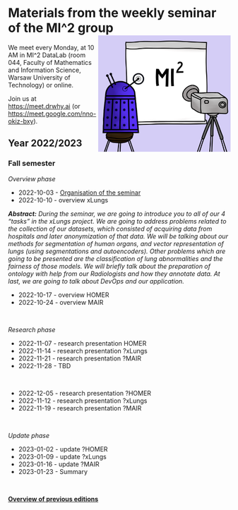 # Materials from the weekly seminar of the MI^2 group  <img src="prezentacja.png" align="right" width="300"/>

We meet every Monday, at 10 AM in MI^2 DataLab (room 044, Faculty of Mathematics and Information Science, Warsaw University of Technology) or online.

Join us at https://meet.drwhy.ai (or https://meet.google.com/nno-okiz-bxy).

## Year 2022/2023

### Fall semester

*Overview phase*

* 2022-10-03 - [Organisation of the seminar](https://github.com/MI2DataLab/MI2DataLab_Seminarium/blob/master/2022/2022_10_03_Winter_2022_Seminar_Org/2022_10_03_Winter_2022_Seminar_Org.pdf)
* 2022-10-10 - overview xLungs

***Abstract:** During the seminar, we are going to introduce you to all of our 4 “tasks” in the xLungs project. We are going to address problems related to the collection of our datasets, which consisted of acquiring data from hospitals and later anonymization of that data. We will be talking about our methods for segmentation of human organs, and vector representation of lungs (using segmentations and autoencoders). Other problems which are going to be presented are the classification of lung abnormalities and the fairness of those models. We will briefly talk about the preparation of ontology with help from our Radiologists and how they annotate data. At last, we are going to talk about DevOps and our application.*

* 2022-10-17 - overview HOMER
* 2022-10-24 - overview MAIR
<br/>

*Research phase*

* 2022-11-07 - research presentation HOMER
* 2022-11-14 - research presentation ?xLungs
* 2022-11-21 - research presentation ?MAIR
* 2022-11-28 - TBD
<br/>

* 2022-12-05 - research presentation ?HOMER
* 2022-11-12 - research presentation ?xLungs
* 2022-11-19 - research presentation ?MAIR
<br/>

*Update phase*

* 2023-01-02 - update ?HOMER
* 2023-01-09 - update ?xLungs
* 2023-01-16 - update ?MAIR
* 2023-01-23 - Summary
<br/>

[**Overview of previous editions**](https://github.com/MI2DataLab/MI2DataLab_Seminarium/blob/master/README_ARCHIVE.md) 
